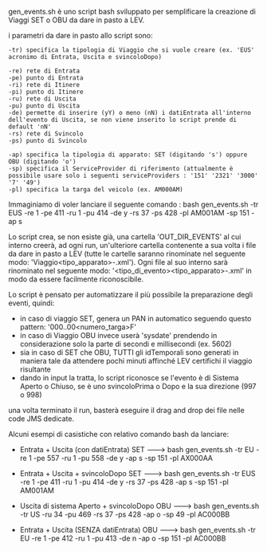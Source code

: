 gen_events.sh è uno script bash sviluppato per semplificare la creazione di Viaggi SET o OBU da dare in pasto a LEV.

i parametri da dare in pasto allo script sono:
    
    -tr) specifica la tipologia di Viaggio che si vuole creare (ex. 'EUS' acronimo di Entrata, Uscita e svincoloDopo)
    
    -re) rete di Entrata
    -pe) punto di Entrata
    -ri) rete di Itinere
    -pi) punto di Itinere
    -ru) rete di Uscita
    -pu) punto di Uscita
    -de) permette di inserire (yY) o meno (nN) i datiEntrata all'interno dell'evento di Uscita, se non viene inserito lo script prende di default 'nN'
    -rs) rete di Svincolo
    -ps) punto di Svincolo

    -ap) specifica la tipologia di apparato: SET (digitando 's') oppure OBU (digitando 'o')
    -sp) specifica il ServiceProvider di riferimento (attualmente è possibile usare solo i seguenti serviceProviders : '151' '2321' '3000' '7' '49')
    -pl) specifica la targa del veicolo (ex. AM000AM)


Immaginiamo di voler lanciare il seguente comando : bash gen_events.sh -tr EUS -re 1 -pe 411 -ru 1 -pu 414 -de y -rs 37 -ps 428 -pl AM001AM -sp 151 -ap s

Lo script crea, se non esiste già, una cartella 'OUT_DIR_EVENTS' al cui interno creerà, ad ogni run, un'ulteriore cartella contenente a sua volta i file da dare in pasto a LEV (tutte le cartelle saranno rinominate nel seguente modo: 'Viaggio<tipo_apparato>-<tratta>.xml'). Ogni file al suo interno sarà rinominato nel seguente modo: '<tipo_di_evento><tipo_apparato>-<stazione>.xml' in modo da essere facilmente riconoscibile.

Lo script è pensato per automatizzare il più possibile la preparazione degli eventi, quindi:
-   in caso di viaggio SET, genera un PAN in automatico seguendo questo pattern: '<YYYYMMDD>000..00<numero_targa>F'
-   in caso di Viaggio OBU invece userà 'sysdate' prendendo in considerazione solo la parte di secondi e millisecondi (ex. 5602)
-   sia in caso di SET che OBU, TUTTI gli idTemporali sono generati in maniera tale da attendere pochi minuti affinché LEV certifichi il viaggio risultante
-   dando in input la tratta, lo script riconosce se l'evento è di Sistema Aperto o Chiuso, se è uno svincoloPrima o Dopo e la sua direzione (997 o 998)

una volta terminato il run, basterà eseguire il drag and drop dei file nelle code JMS dedicate.

Alcuni esempi di casistiche con relativo comando bash da lanciare:

-   Entrata + Uscita (con datiEntrata) SET ---> bash gen_events.sh -tr EU -re 1 -pe 557 -ru 1 -pu 558 -de y -ap s -sp 151 -pl AX000AA

-   Entrata + Uscita + svincoloDopo SET ---> bash gen_events.sh -tr EUS -re 1 -pe 411 -ru 1 -pu 414 -de y -rs 37 -ps 428 -ap s -sp 151 -pl AM001AM  
 
-   Uscita di sistema Aperto + svincoloDopo OBU ---> bash gen_events.sh -tr US -ru 34 -pu 469 -rs 37 -ps 428 -ap o -sp 49 -pl AC000BB
 
-   Entrata + Uscita (SENZA datiEntrata) OBU ---> bash gen_events.sh -tr EU -re 1 -pe 412 -ru 1 -pu 413 -de n -ap o -sp 151 -pl AC000BB

